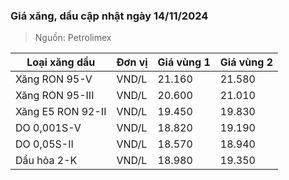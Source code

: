 
### Giá xăng, dầu cập nhật ngày 14/11/2024
> Nguồn: Petrolimex

| Loại xăng dầu     | Đơn vị | Giá vùng 1 | Giá vùng 2 |
|-------------------|--------|------------|------------|
| Xăng RON 95-V     | VND/L  |     21.160 |     21.580 |
| Xăng RON 95-III   | VND/L  |     20.600 |     21.010 |
| Xăng E5 RON 92-II | VND/L  |     19.450 |     19.830 |
| DO 0,001S-V       | VND/L  |     18.820 |     19.190 |
| DO 0,05S-II       | VND/L  |     18.570 |     18.940 |
| Dầu hỏa 2-K       | VND/L  |     18.980 |     19.350 |
